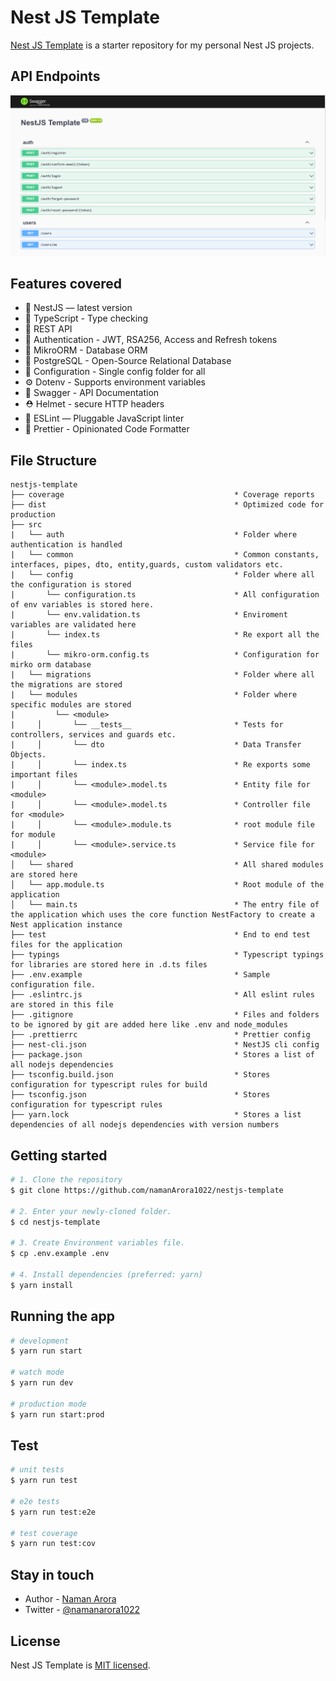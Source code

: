 # Nest JS Template

[Nest JS Template](https://github.com/namanarora1022/nestjs-template) is a starter repository for my personal Nest JS projects.

## API Endpoints

![swagger api endpoints](./assets/swagger.png)

## Features covered

-   📌 NestJS — latest version
-   🎉 TypeScript - Type checking
-   🏡 REST API
-   🔐 Authentication - JWT, RSA256, Access and Refresh tokens
-   📅 MikroORM - Database ORM
-   🐘 PostgreSQL - Open-Source Relational Database
-   🧠 Configuration - Single config folder for all
-   ⚙️ Dotenv - Supports environment variables
-   📃 Swagger - API Documentation
-   ⛑️ Helmet - secure HTTP headers
-   📏 ESLint — Pluggable JavaScript linter
-   🦋 Prettier - Opinionated Code Formatter

## File Structure

```
nestjs-template
├── coverage                                      * Coverage reports
├── dist                                          * Optimized code for production
├── src
|   └── auth                                      * Folder where authentication is handled
|   └── common                                    * Common constants, interfaces, pipes, dto, entity,guards, custom validators etc.
|   └── config                                    * Folder where all the configuration is stored
|       └── configuration.ts                      * All configuration of env variables is stored here.
|       └── env.validation.ts                     * Enviroment variables are validated here
|       └── index.ts                              * Re export all the files
|       └── mikro-orm.config.ts                   * Configuration for mirko orm database
|   └── migrations                                * Folder where all the migrations are stored
|   └── modules                                   * Folder where specific modules are stored
|         └── <module>
|     │       └── __tests__                       * Tests for controllers, services and guards etc.
|     │       └── dto                             * Data Transfer Objects.
|     │       └── index.ts                        * Re exports some important files
|     │       └── <module>.model.ts               * Entity file for <module>
|     │       └── <module>.model.ts               * Controller file for <module>
|     │       └── <module>.module.ts              * root module file for module
|     │       └── <module>.service.ts             * Service file for <module>
│   └── shared                                    * All shared modules are stored here
│   └── app.module.ts                             * Root module of the application
│   └── main.ts                                   * The entry file of the application which uses the core function NestFactory to create a Nest application instance
├── test                                          * End to end test files for the application
├── typings                                       * Typescript typings for libraries are stored here in .d.ts files
├── .env.example                                  * Sample configuration file.
├── .eslintrc.js                                  * All eslint rules are stored in this file
├── .gitignore                                    * Files and folders to be ignored by git are added here like .env and node_modules
├── .prettierrc                                   * Prettier config
├── nest-cli.json                                 * NestJS cli config
├── package.json                                  * Stores a list of all nodejs dependencies
├── tsconfig.build.json                           * Stores configuration for typescript rules for build
├── tsconfig.json                                 * Stores configuration for typescript rules
├── yarn.lock                                     * Stores a list dependencies of all nodejs dependencies with version numbers
```

## Getting started

```bash
# 1. Clone the repository
$ git clone https://github.com/namanArora1022/nestjs-template

# 2. Enter your newly-cloned folder.
$ cd nestjs-template

# 3. Create Environment variables file.
$ cp .env.example .env

# 4. Install dependencies (preferred: yarn)
$ yarn install
```

## Running the app

```bash
# development
$ yarn run start

# watch mode
$ yarn run dev

# production mode
$ yarn run start:prod
```

## Test

```bash
# unit tests
$ yarn run test

# e2e tests
$ yarn run test:e2e

# test coverage
$ yarn run test:cov
```

## Stay in touch

-   Author - [Naman Arora](https://namanarora.vercel.app)
-   Twitter - [@namanarora1022](https://twitter.com/namanarora1022)
<!-- - Website - [https://nestjs.com](https://nestjs.com/) -->

## License

Nest JS Template is [MIT licensed](LICENSE).
